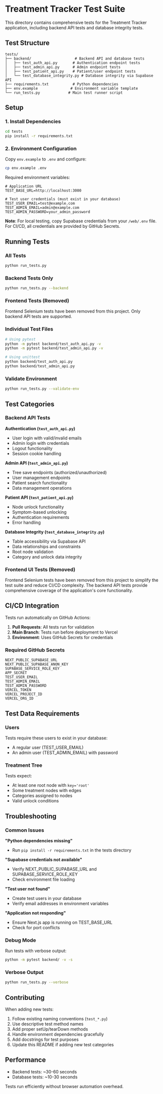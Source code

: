 # Treatment Tracker Test Suite

This directory contains comprehensive tests for the Treatment Tracker application, including backend API tests and database integrity tests.

## Test Structure

```
tests/
├── backend/                    # Backend API and database tests
│   ├── test_auth_api.py       # Authentication endpoint tests
│   ├── test_admin_api.py      # Admin endpoint tests  
│   ├── test_patient_api.py    # Patient/user endpoint tests
│   └── test_database_integrity.py # Database integrity via Supabase API
├── requirements.txt           # Python dependencies
├── env.example               # Environment variable template
└── run_tests.py             # Main test runner script
```

## Setup

### 1. Install Dependencies

```bash
cd tests
pip install -r requirements.txt
```

### 2. Environment Configuration

Copy `env.example` to `.env` and configure:

```bash
cp env.example .env
```

Required environment variables:

```env
# Application URL
TEST_BASE_URL=http://localhost:3000

# Test user credentials (must exist in your database)
TEST_USER_EMAIL=test@example.com
TEST_ADMIN_EMAIL=admin@example.com  
TEST_ADMIN_PASSWORD=your_admin_password

```

**Note**: For local testing, copy Supabase credentials from your `/web/.env` file. For CI/CD, all credentials are provided by GitHub Secrets.

## Running Tests

### All Tests
```bash
python run_tests.py
```

### Backend Tests Only
```bash
python run_tests.py --backend
```

### Frontend Tests (Removed)
Frontend Selenium tests have been removed from this project. Only backend API tests are supported.

### Individual Test Files
```bash
# Using pytest
python -m pytest backend/test_auth_api.py -v
python -m pytest backend/test_admin_api.py -v

# Using unittest
python backend/test_auth_api.py
python backend/test_admin_api.py
```

### Validate Environment
```bash
python run_tests.py --validate-env
```

## Test Categories

### Backend API Tests

**Authentication (`test_auth_api.py`)**
- User login with valid/invalid emails
- Admin login with credentials
- Logout functionality
- Session cookie handling

**Admin API (`test_admin_api.py`)**
- Tree save endpoints (authorized/unauthorized)
- User management endpoints
- Patient search functionality
- Data management operations

**Patient API (`test_patient_api.py`)**
- Node unlock functionality
- Symptom-based unlocking
- Authentication requirements
- Error handling

**Database Integrity (`test_database_integrity.py`)**
- Table accessibility via Supabase API
- Data relationships and constraints
- Root node validation
- Category and unlock data integrity

### Frontend UI Tests (Removed)

Frontend Selenium tests have been removed from this project to simplify the test suite and reduce CI/CD complexity. The backend API tests provide comprehensive coverage of the application's core functionality.

## CI/CD Integration

Tests run automatically on GitHub Actions:

1. **Pull Requests**: All tests run for validation
2. **Main Branch**: Tests run before deployment to Vercel
3. **Environment**: Uses GitHub Secrets for credentials

### Required GitHub Secrets

```
NEXT_PUBLIC_SUPABASE_URL
NEXT_PUBLIC_SUPABASE_ANON_KEY
SUPABASE_SERVICE_ROLE_KEY
APP_SECRET
TEST_USER_EMAIL
TEST_ADMIN_EMAIL
TEST_ADMIN_PASSWORD
VERCEL_TOKEN
VERCEL_PROJECT_ID  
VERCEL_ORG_ID
```

## Test Data Requirements

### Users
Tests require these users to exist in your database:
- A regular user (TEST_USER_EMAIL)
- An admin user (TEST_ADMIN_EMAIL) with password

### Treatment Tree
Tests expect:
- At least one root node with `key='root'`
- Some treatment nodes with edges
- Categories assigned to nodes
- Valid unlock conditions

## Troubleshooting

### Common Issues

**"Python dependencies missing"**
- Run `pip install -r requirements.txt` in the tests directory

**"Supabase credentials not available"**
- Verify NEXT_PUBLIC_SUPABASE_URL and SUPABASE_SERVICE_ROLE_KEY
- Check environment file loading

**"Test user not found"**
- Create test users in your database
- Verify email addresses in environment variables

**"Application not responding"**
- Ensure Next.js app is running on TEST_BASE_URL
- Check for port conflicts

### Debug Mode

Run tests with verbose output:
```bash
python -m pytest backend/ -v -s
```

### Verbose Output
```bash
python run_tests.py --verbose
```

## Contributing

When adding new tests:

1. Follow existing naming conventions (`test_*.py`)
2. Use descriptive test method names
3. Add proper setUp/tearDown methods
4. Handle environment dependencies gracefully
5. Add docstrings for test purposes
6. Update this README if adding new test categories

## Performance

- Backend tests: ~30-60 seconds
- Database tests: ~10-30 seconds

Tests run efficiently without browser automation overhead.

